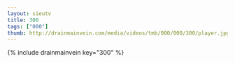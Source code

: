 ```yaml
--- 
layout: sieutv
title: 300
tags: ["000"]
thumb: http://drainmainvein.com/media/videos/tmb/000/000/300/player.jpg
---
```

{% include drainmainvein key="300" %} 
